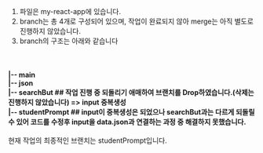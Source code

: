 1. 파일은 my-react-app에 있습니다.<br>
2. branch는 총 4개로 구성되어 있으며, 작업이 완료되지 않아 merge는 아직 별도로 진행하지 않았습니다.<br>
3. branch의 구조는 아래와 같습니다<br>
<br>

<h4>
|-- main<br>
  |-- json<br>
    |-- searchBut ## 작업 진행 중 되돌리기 애매하여 브랜치를 Drop하였습니다.(삭제는 진행하지 않았습니다) => input 중복생성<br>
    |-- studentPrompt ## input이 중복생성은 되었으나 searchBut과는 다르게 되돌릴 수 있어 코드를 수정후 input을 data.json과 연결하는 과정 중 해결하지 못했습니다.<br>
</h4>

현재 작업의 최종적인 브랜치는 studentPrompt입니다.
